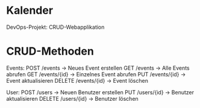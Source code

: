 # Kalender
DevOps-Projekt: CRUD-Webapplikation


# CRUD-Methoden
Events:
POST /events → Neues Event erstellen
GET /events → Alle Events abrufen
GET /events/{id} → Einzelnes Event abrufen
PUT /events/{id} → Event aktualisieren
DELETE /events/{id} → Event löschen

User:
POST /users → Neuen Benutzer erstellen
PUT /users/{id} → Benutzer aktualisieren
DELETE /users/{id} → Benutzer löschen
